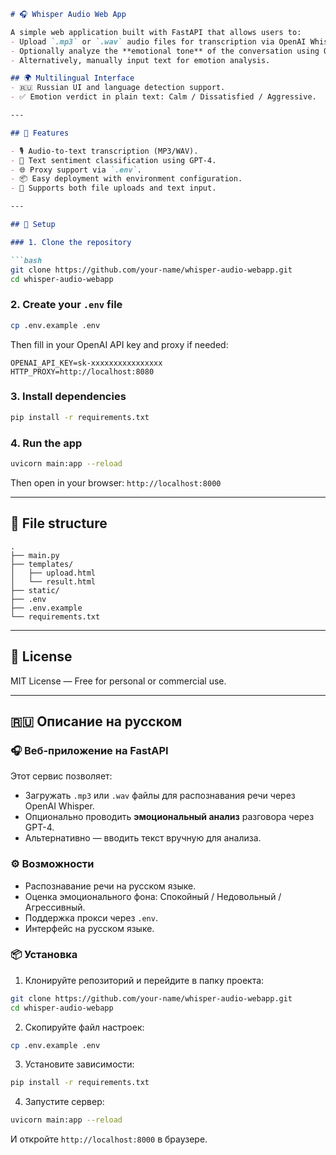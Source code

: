 ````markdown
# 🎧 Whisper Audio Web App

A simple web application built with FastAPI that allows users to:
- Upload `.mp3` or `.wav` audio files for transcription via OpenAI Whisper API.
- Optionally analyze the **emotional tone** of the conversation using OpenAI GPT-4.
- Alternatively, manually input text for emotion analysis.

## 🌍 Multilingual Interface
- 🇷🇺 Russian UI and language detection support.
- ✅ Emotion verdict in plain text: Calm / Dissatisfied / Aggressive.

---

## 🚀 Features

- 🎙️ Audio-to-text transcription (MP3/WAV).
- 💬 Text sentiment classification using GPT-4.
- 🌐 Proxy support via `.env`.
- 📦 Easy deployment with environment configuration.
- 🧪 Supports both file uploads and text input.

---

## 🔧 Setup

### 1. Clone the repository

```bash
git clone https://github.com/your-name/whisper-audio-webapp.git
cd whisper-audio-webapp
````

### 2. Create your `.env` file

```bash
cp .env.example .env
```

Then fill in your OpenAI API key and proxy if needed:

```
OPENAI_API_KEY=sk-xxxxxxxxxxxxxxxx
HTTP_PROXY=http://localhost:8080
```

### 3. Install dependencies

```bash
pip install -r requirements.txt
```

### 4. Run the app

```bash
uvicorn main:app --reload
```

Then open in your browser: `http://localhost:8000`

---

## 📁 File structure

```
.
├── main.py
├── templates/
│   ├── upload.html
│   └── result.html
├── static/
├── .env
├── .env.example
└── requirements.txt
```

---

## 📃 License

MIT License — Free for personal or commercial use.

---

## 🇷🇺 Описание на русском

### 🎧 Веб-приложение на FastAPI

Этот сервис позволяет:

* Загружать `.mp3` или `.wav` файлы для распознавания речи через OpenAI Whisper.
* Опционально проводить **эмоциональный анализ** разговора через GPT-4.
* Альтернативно — вводить текст вручную для анализа.

### ⚙️ Возможности

* Распознавание речи на русском языке.
* Оценка эмоционального фона: Спокойный / Недовольный / Агрессивный.
* Поддержка прокси через `.env`.
* Интерфейс на русском языке.

### 📦 Установка

1. Клонируйте репозиторий и перейдите в папку проекта:

```bash
git clone https://github.com/your-name/whisper-audio-webapp.git
cd whisper-audio-webapp
```

2. Скопируйте файл настроек:

```bash
cp .env.example .env
```

3. Установите зависимости:

```bash
pip install -r requirements.txt
```

4. Запустите сервер:

```bash
uvicorn main:app --reload
```

И откройте `http://localhost:8000` в браузере.


